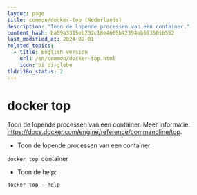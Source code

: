 ```yaml
---
layout: page
title: common/docker-top (Nederlands)
description: "Toon de lopende processen van een container."
content_hash: ba59a3315eb232c18e4665b42394eb593501b552
last_modified_at: 2024-02-01
related_topics:
  - title: English version
    url: /en/common/docker-top.html
    icon: bi bi-globe
tldri18n_status: 2
---
```

# docker top

Toon de lopende processen van een container.
Meer informatie: <https://docs.docker.com/engine/reference/commandline/top>.

- Toon de lopende processen van een container:

`docker top `<span class="tldr-var badge badge-pill bg-dark-lm bg-white-dm text-white-lm text-dark-dm font-weight-bold">container</span>

- Toon de help:

`docker top --help`
